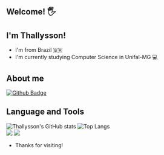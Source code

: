 ## Welcome! 🖐️
## I'm Thallysson!
- I'm from Brazil 🇧🇷 <br>
- I'm currently studying Computer Science in Unifal-MG 💻 <br>
## About me
[![Github Badge](https://img.shields.io/badge/-Github-000?style=flat-square&logo=Github&logoColor=white&link=https://github.com/Thallysson100)](https://github.com/Thallysson100)
## Language and Tools
![Thallysson's GitHub stats](https://github-readme-stats.vercel.app/api?username=Thallysson100&show_icons=true)
![Top Langs](https://github-readme-stats.vercel.app/api/top-langs/?username=Thallysson100&layout=compact)<br>
<img src="https://img.shields.io/badge/C-00599C?style=for-the-badge&logo=c&logoColor=white">
<img src="https://img.shields.io/badge/C%2B%2B-00599C?style=for-the-badge&logo=c%2B%2B&logoColor=white"><br>

- Thanks for visiting!
